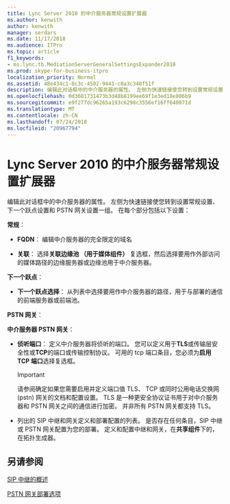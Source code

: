 ```yaml
---
title: Lync Server 2010 的中介服务器常规设置扩展器
ms.author: kenwith
author: kenwith
manager: serdars
ms.date: 11/17/2018
ms.audience: ITPro
ms.topic: article
f1_keywords:
- ms.lync.tb.MediationServerGeneralSettingsExpander2010
ms.prod: skype-for-business-itpro
localization_priority: Normal
ms.assetid: 48e434c1-0c3c-4502-9441-c0a3c340f51f
description: 编辑此对话框中的中介服务器的属性。 左侧为快速链接使您转到设置常规设置、 下一个跃点设置和 PSTN 网关设置一组。 在每个部分包括以下设置：
ms.openlocfilehash: 0d3601731473b3d48b8199ee69f1e3ed18e806b9
ms.sourcegitcommit: e9f277dc96265a193c6298c3556ef16ff640071d
ms.translationtype: MT
ms.contentlocale: zh-CN
ms.lasthandoff: 07/24/2018
ms.locfileid: "20967794"
---
```

# <a name="mediation-server-general-settings-expander-for-lync-server-2010"></a>Lync Server 2010 的中介服务器常规设置扩展器
 
编辑此对话框中的中介服务器的属性。 左侧为快速链接使您转到设置常规设置、 下一个跃点设置和 PSTN 网关设置一组。 在每个部分包括以下设置：
  
 **常规**：
  
- **FQDN**： 编辑中介服务器的完全限定的域名
    
- **关联**： 选择**关联边缘池 （用于媒体组件）** 复选框，然后选择要用作外部访问的媒体路径的边缘服务器或边缘池用于中介服务器。
    
 **下一个跃点**：
  
- **下一个跃点选择**： 从列表中选择要用作中介服务器的路径，用于与部署的通信的前端服务器或前端池。
    
 **PSTN 网关**：
  
 **中介服务器 PSTN 网关**：
  
- **侦听端口**： 定义中介服务器将侦听的端口。 您可以定义用于**TLS**或传输层安全性或**TCP**的端口或传输控制协议。 可用的 tcp 端口条目，您必须为**启用 TCP 端口**选择复选框。 
    
    > [!IMPORTANT]
    > 请参阅确定如果您需要启用并定义端口值 TLS、 TCP 或同时公用电话交换网 (pstn) 网关的文档和配置设置。 TLS 是一种更安全协议证书用于对中介服务器和 PSTN 网关之间的通信进行加密。 并非所有 PSTN 网关都支持 TLS。 
  
- 列出的 SIP 中继和网关定义和部署配置的列表。 是否存在任何条目，SIP 中继或 PSTN 网关配置为您的部署。 定义和配置中继和网关，在**共享组件**下的，在拓扑生成器。
    
## <a name="see-also"></a>另请参阅

[SIP 中继的概述](http://technet.microsoft.com/library/204f2c21-436f-4b2d-93ea-d6db98fa2952.aspx)
  
[PSTN 网关部署选项](http://technet.microsoft.com/library/d1ab4f74-18aa-40c7-a8cf-ec806cf6e28a.aspx)